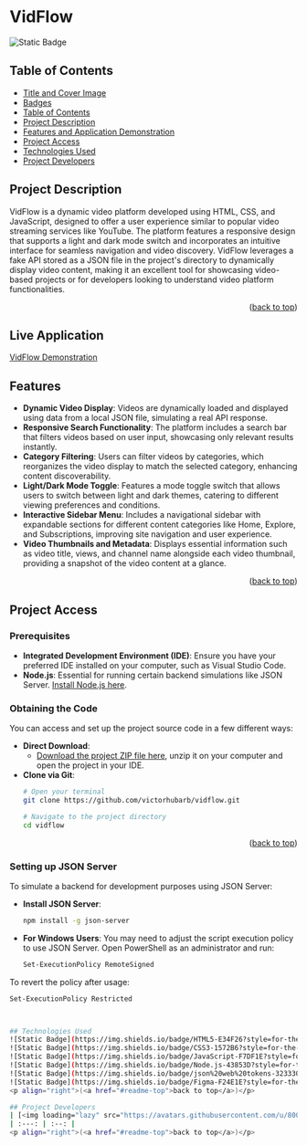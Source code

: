 # VidFlow <a name="readme-top"></a>
![Static Badge](https://img.shields.io/badge/status-completed-green?style=for-the-badge)

## Table of Contents 
* [Title and Cover Image](#title-and-cover-image)
* [Badges](#badges)
* [Table of Contents](#table-of-contents)
* [Project Description](#project-description)
* [Features and Application Demonstration](#features-and-application-demonstration)
* [Project Access](#project-access)
* [Technologies Used](#technologies-used)
* [Project Developers](#project-developers)

## Project Description
VidFlow is a dynamic video platform developed using HTML, CSS, and JavaScript, designed to offer a user experience similar to popular video streaming services like YouTube. The platform features a responsive design that supports a light and dark mode switch and incorporates an intuitive interface for seamless navigation and video discovery. VidFlow leverages a fake API stored as a JSON file in the project's directory to dynamically display video content, making it an excellent tool for showcasing video-based projects or for developers looking to understand video platform functionalities.
<p align="right">(<a href="#readme-top">back to top</a>)</p>

## Live Application
[VidFlow Demonstration]()
 
## Features
- **Dynamic Video Display**: Videos are dynamically loaded and displayed using data from a local JSON file, simulating a real API response.
- **Responsive Search Functionality**: The platform includes a search bar that filters videos based on user input, showcasing only relevant results instantly.
- **Category Filtering**: Users can filter videos by categories, which reorganizes the video display to match the selected category, enhancing content discoverability.
- **Light/Dark Mode Toggle**: Features a mode toggle switch that allows users to switch between light and dark themes, catering to different viewing preferences and conditions.
- **Interactive Sidebar Menu**: Includes a navigational sidebar with expandable sections for different content categories like Home, Explore, and Subscriptions, improving site navigation and user experience.
- **Video Thumbnails and Metadata**: Displays essential information such as video title, views, and channel name alongside each video thumbnail, providing a snapshot of the video content at a glance.
<p align="right">(<a href="#readme-top">back to top</a>)</p>

## Project Access

### Prerequisites
- **Integrated Development Environment (IDE)**: Ensure you have your preferred IDE installed on your computer, such as Visual Studio Code.
- **Node.js**: Essential for running certain backend simulations like JSON Server. [Install Node.js here](https://nodejs.org/en/download/).

### Obtaining the Code
You can access and set up the project source code in a few different ways:
- **Direct Download**:
  - [Download the project ZIP file here](https://github.com/victorhubarb/vidflow/archive/refs/heads/main.zip), unzip it on your computer and open the project in your IDE.
- **Clone via Git**:
  ```bash
  # Open your terminal
  git clone https://github.com/victorhubarb/vidflow.git
  
  # Navigate to the project directory
  cd vidflow
<p align="right">(<a href="#readme-top">back to top</a>)</p>

### Setting up JSON Server
To simulate a backend for development purposes using JSON Server:
- **Install JSON Server**:
  ````bash
  npm install -g json-server

- **For Windows Users**:
You may need to adjust the script execution policy to use JSON Server. Open 		PowerShell as an administrator and run:
  ````bash
  Set-ExecutionPolicy RemoteSigned

To revert the policy after usage:
  ````bash
  Set-ExecutionPolicy Restricted



## Technologies Used
![Static Badge](https://img.shields.io/badge/HTML5-E34F26?style=for-the-badge&logo=html5&logoColor=white)
![Static Badge](https://img.shields.io/badge/CSS3-1572B6?style=for-the-badge&logo=css3&logoColor=white)
![Static Badge](https://img.shields.io/badge/JavaScript-F7DF1E?style=for-the-badge&logo=javascript&logoColor=black)
![Static Badge](https://img.shields.io/badge/Node.js-43853D?style=for-the-badge&logo=node.js&logoColor=white)
![Static Badge](https://img.shields.io/badge/json%20web%20tokens-323330?style=for-the-badge&logo=json-web-tokens&logoColor=pink)
![Static Badge](https://img.shields.io/badge/Figma-F24E1E?style=for-the-badge&logo=figma&logoColor=white)
<p align="right">(<a href="#readme-top">back to top</a>)</p>

## Project Developers
| [<img loading="lazy" src="https://avatars.githubusercontent.com/u/80085116?v=4" width=115><br><sub>Victor Barbosa</sub>](https://github.com/victorhubarb) | [<img loading="lazy" src="https://avatars.githubusercontent.com/u/4975968?s=200&v=4" width=115><br><sub>Alura</sub>](https://github.com/alura-cursos) |
| :---: | :--: |
<p align="right">(<a href="#readme-top">back to top</a>)</p>

